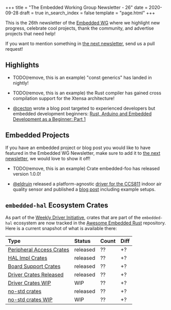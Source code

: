 +++
title = "The Embedded Working Group Newsletter - 26"
date = 2020-09-28
draft = true
in_search_index = false
template = "page.html"
+++

<!-- TODO before release set `draft` to `false` and `in_search_index` to `true` -->

This is the 26th newsletter of the [Embedded WG] where we highlight new progress, celebrate cool projects, thank the community, and advertise projects that need help!

[Embedded WG]: https://github.com/rust-embedded/wg

<!-- TODO uncomment -->

<!-- Discuss on [#rust-embedded:matrix.org], [users.rust-lang.org], [on twitter], or [on reddit]! -->

<!-- [#rust-embedded:matrix.org]: https://matrix.to/#/#rust-embedded:matrix.org -->
<!-- [users.rust-lang.org]: https://example.org/#TODO -->
<!-- [on twitter]: https://example.org/#TODO -->
<!-- [on reddit]: https://example.org/#TODO -->

<!-- more -->

If you want to mention something in [the next newsletter], send us a pull request!

<!-- TODO before release add the next template! -->

[the next newsletter]: https://github.com/rust-embedded/blog/edit/master/content/${TODO}.md

## Highlights

<!--
TODO Add news related to embedded Rust that are not about new crates releases here. Things that go here include:

    * Blog Posts
    * Proof of concepts
    * Product releases
    * Upstream changes/releases
-->

- TODO(remove, this is an example) "const generics" has landed in nightly!

- TODO(remove, this is an example) the Rust compiler has gained cross compilation support for the Xtensa architecture!

- [@cecton] wrote a blog post targeted to experienced developers but embedded development beginners: [Rust, Arduino and Embedded Development as a Beginner: Part 1]

## Embedded Projects

<!--
TODO Add news about embedded projects here. Things that
go here include:

    * New crates
    * New releases of existing crates
    * Embedded Application releases
-->

If you have an embedded project or blog post you would like to have featured in the Embedded WG Newsletter, make sure to add it to [the next newsletter], we would love to show it off!

- TODO(remove, this is an example) Crate embedded-foo has released version 1.0.0!

- [@eldruin] released a platform-agnostic [driver for the CCS811][ccs811-driver] indoor air quality sensor and published a [blog post][ccs811-blog-post] including example setups.


<!-- LINK SECTION FOR HIGHLIGHTS AND EMBEDDED PROJECTS -->

<!--
TODO: Put all markdown links here for User names. Prefer
Github usernames, twitter handles, or blog URLs. If you
are submitting for yourself, please choose whatever link
you would like for yourself.
-->
[someusername]: https://github.com/...
[@sometwittername]: https://twitter.com/...
[@cecton]: https://twitter.com/CecileTonglet
[Rust, Arduino and Embedded Development as a Beginner: Part 1]: https://blog.cecton.com/posts/rust-and-arduino-part1/

[@eldruin]: https://github.com/eldruin
[ccs811-driver]: https://crates.io/crates/embedded-ccs811
[ccs811-blog-post]: https://blog.eldruin.com/ccs811-indoor-air-quality-sensor-driver-in-rust/

<!--
TODO: Put all links for content here.
-->
[embedded-foo 1.0.0 released]: https://example.com/blog/...

## `embedded-hal` Ecosystem Crates

As part of the [Weekly Driver Initiative], crates that are part of the `embedded-hal` ecosystem are now tracked in the [Awesome Embedded Rust] repository. Here is a current snapshot of what is available there:

<!-- TODO fill in the numbers before release -->

| Type                       | Status    | Count | Diff |
| :---                       | :-----    | :---- | :--- |
| [Peripheral Access Crates] | released  | ??    | +?   |
| [HAL Impl Crates]          | released  | ??    | +?   |
| [Board Support Crates]     | released  | ??    | +?   |
| [Driver Crates Released]   | released  | ??    | +?   |
| [Driver Crates WIP]        | WIP       | ??    | +?   |
| [no-std crates]            | released  | ??    | +?   |
| [no-std crates WIP]        | WIP       | ??    | +?   |

[Awesome Embedded Rust]: https://github.com/rust-embedded/awesome-embedded-rust
[Weekly Driver Initiative]: https://github.com/rust-embedded/wg/issues/39
[Peripheral Access Crates]: https://github.com/rust-embedded/awesome-embedded-rust#peripheral-access-crates
[HAL Impl Crates]: https://github.com/rust-embedded/awesome-embedded-rust#hal-implementation-crates
[Board Support Crates]: https://github.com/rust-embedded/awesome-embedded-rust#board-support-crates
[Driver Crates Released]: https://github.com/rust-embedded/awesome-embedded-rust#driver-crates
[Driver Crates WIP]: https://github.com/rust-embedded/awesome-embedded-rust#wip
[no-std crates]: https://github.com/rust-embedded/awesome-embedded-rust#no-std-crates
[no-std crates WIP]: https://github.com/rust-embedded/awesome-embedded-rust#wip-1
